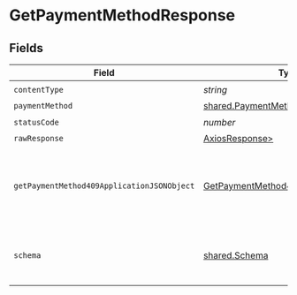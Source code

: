 # GetPaymentMethodResponse


## Fields

| Field                                                                                               | Type                                                                                                | Required                                                                                            | Description                                                                                         |
| --------------------------------------------------------------------------------------------------- | --------------------------------------------------------------------------------------------------- | --------------------------------------------------------------------------------------------------- | --------------------------------------------------------------------------------------------------- |
| `contentType`                                                                                       | *string*                                                                                            | :heavy_check_mark:                                                                                  | N/A                                                                                                 |
| `paymentMethod`                                                                                     | [shared.PaymentMethod](../../models/shared/paymentmethod.md)                                        | :heavy_minus_sign:                                                                                  | Success                                                                                             |
| `statusCode`                                                                                        | *number*                                                                                            | :heavy_check_mark:                                                                                  | N/A                                                                                                 |
| `rawResponse`                                                                                       | [AxiosResponse>](https://axios-http.com/docs/res_schema)                                            | :heavy_minus_sign:                                                                                  | N/A                                                                                                 |
| `getPaymentMethod409ApplicationJSONObject`                                                          | [GetPaymentMethod409ApplicationJSON](../../models/operations/getpaymentmethod409applicationjson.md) | :heavy_minus_sign:                                                                                  | The data type's dataset has not been requested or is still syncing.                                 |
| `schema`                                                                                            | [shared.Schema](../../models/shared/schema.md)                                                      | :heavy_minus_sign:                                                                                  | Your API request was not properly authorized.                                                       |